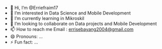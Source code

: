 - 👋 Hi, I’m @Erriefraim17
- 👀 I’m interested in Data Science and Mobile Development
- 🌱 I’m currently learning in Mikroskil
- 💞️ I’m looking to collaborate on Data projects and Mobile Development
- 📫 How to reach me Email : errisebayang2004@gmail.com
- 😄 Pronouns: ...
- ⚡ Fun fact: ...

<!---
Erriefraim17/Erriefraim17 is a ✨ special ✨ repository because its `README.md` (this file) appears on your GitHub profile.
You can click the Preview link to take a look at your changes.
--->
